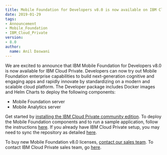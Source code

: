 ```yaml
---
title: Mobile Foundation for Developers v8.0 is now available on IBM Cloud Private
date: 2019-01-29
tags:
- Announcement
- Mobile_Foundation
- IBM_Cloud_Private
version:
- 8.0
author:
  name: Anil Daswani
---
```

We are excited to announce that IBM Mobile Foundation for Developers v8.0 is now available for IBM Cloud Private. Developers can now try out Mobile Foundation enterprise capabilities to build next-generation cognitive and engaging apps and rapidly innovate by standardizing on a modern and scalable cloud platform. The Developer package includes Docker images and Helm Charts to deploy the following components:
* Mobile Foundation server
* Mobile Analytics server

Get started by [installing the IBM Cloud Private community edition](https://www.ibm.com/support/knowledgecenter/SSBS6K_3.1.1/installing/install_containers.html). To deploy the Mobile Foundation components and to run a sample application, follow the instructions [here](https://mobilefirstplatform.ibmcloud.com/tutorials/en/foundation/8.0/bluemix/mobilefirst-community-edition-on-icp/).
If you already have IBM Cloud Private setup, you may need to sync the repository as detailed [here](https://www.ibm.com/support/knowledgecenter/SSBS6K_3.1.1/app_center/manage_helm_repo.html#synch_repo).

To buy new Mobile Foundation v8.0 licenses, [contact our sales team](https://www.ibm.com/cloud/mobile-foundation). To contact IBM Cloud Private sales team, go [here](https://www.ibm.com/us-en/marketplace/ibm-cloud-private/purchase).
